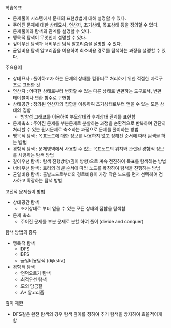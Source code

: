 
학습목표

- 문제풀이 시스템에서 문제의 표현방법에 대해 설명할 수 있다.
- 주어진 문제에 대한 상태묘사, 연산자, 초기상태, 목표상태 등을 정의할 수 있다.
- 문제풀이와 탐색의 관계를 설명할 수 있다.
- 맹목적 탐색이 무엇인지 설명할 수 있다.
- 깊이우선 탐색과 너비우선 탐색 알고리즘을 설명할 수 있다.
- 균일비용 탐색 알고리즘을 이용하여 최소비용 경로를 탐색하는 과정을 설명할 수 있다.

주요용어

- 상태묘사 : 풀이하고자 하는 문제의 상태를 컴퓨터로 처리하기 위한 적절한 자료구조로 표현한 것
- 연산자 : 어떠한 상태로부터 변화할 수 있는 다른 상태로 변환하는 도구로서, 변환 테이블이나 변환 함수로 구현함
- 상태공간 : 정의된 연산자의 집합을 이용하여 초기상태로부터 얻을 수 있는 모든 상태의 집합
	- 방향성 그래프를 이용하여 부모상태와 후계상태 관계를 표현함
- 문제축소 : 주어진 문제를 부분문제로 분할하는 과정을 순환적으로 반복하여 간단히 처리할 수 있는 원시문제로 축소하는 과정으로 문제를 풀이하는 방법
- 맹목적 탐색 : 목표노드에 대한 정보를 사용하지 않고 정해진 순서에 따라 탐색을 하는 방법
- 경험적 탐색 : 문제영역에서 사용할 수 있는 목표노드의 위치와 관련된 경험적 정보를 사용하는 탐색 방법
- 깊이우선 탐색 : 탐색 진행방향(깊이 방향)으로 계속 전진하여 목표를 탐색하는 방법
- 너비우선 탐색 : 트리의 레벨 순서에 따라 노드를 확장하여 탐색을 진행하는 방법
- 균일비용 탐색 : 출발노드로부터의 경로비용이 가장 작은 노드를 먼저 선택하여 검사하고 확장하는 탐색 방법

고전적 문제풀이 방법

- 상태공간 탐색
	- 초기상태로 부터 얻을 수 있는 모든 상태의 집합을 탐색함
- 문제 축소
	- 주어진 문제를 부분 문제로 분할 하여 풀이 (divide and conquer)

탐색 방법의 종류

- 맹목적 탐색
	- DFS
	- BFS
	- 균일비용탐색 (dijkstra)
- 경험적 탐색
	- 언덕오르기 탐색
	- 최적우선 탐색
	- 모의 담금질
	- A* 알고리즘

깊이 제한

- DFS같은 완전 탐색의 경우 탐색 깊이를 정하여 추가 탐색을 방지하여 효율적이게 함
